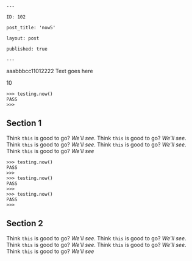     ---

    ID: 102

    post_title: 'now5'

    layout: post

    published: true

    ---


aaabbbcc11012222
Text goes here

10

```
>>> testing.now()
PASS
>>>
```

## Section 1

Think `this` is good to go? _We'll see_. Think `this` is good to go? _We'll see_. Think `this` is good to go? _We'll see_. Think `this` is good to go? _We'll see_. Think `this` is good to go? _We'll see_

```
>>> testing.now()
PASS
>>>
>>> testing.now()
PASS
>>>
>>> testing.now()
PASS
>>>
```

## Section 2

Think `this` is good to go? _We'll see_. Think `this` is good to go? _We'll see_. Think `this` is good to go? _We'll see_. Think `this` is good to go? _We'll see_. Think `this` is good to go? _We'll see_
